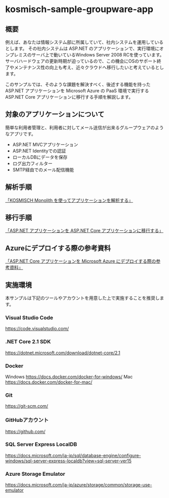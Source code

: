 # kosmisch-sample-groupware-app
## 概要
例えば、あなたは情報システム部に所属していて、社内システムを運用しているとします。
その社内システムは ASP.NET のアプリケーションで、実行環境にオンプレミスのサーバ上で動いているWindows Server 2008 RCを使っています。
サーバハードウェアの更新時期が迫っているので、この機会にOSのサポート終了やメンテナンス性の向上も考え、近々クラウドへ移行したいと考えているとします。

このサンプルでは、そのような課題を解決すべく、後述する機能を持った ASP.NET アプリケーションを Microsoft Azure の PaaS 環境で実行する ASP.NET Core アプリケーションに移行する手順を解説します。

## 対象のアプリケーションについて

簡単な利用者管理と、利用者に対してメール送信が出来るグループウェアのようなアプリです。

- ASP.NET MVCアプリケーション
- ASP.NET Identityでの認証
- ローカルDBにデータを保存
- ログ出力フィルター
- SMTP経由でのメール配信機能

## 解析手順
[「KOSMISCH Monolith を使ってアプリケーションを解析する」](./docs/analyze-application-by-kosmisch-monolith.md)

## 移行手順
[「ASP.NET アプリケーションを ASP.NET Core アプリケーションに移行する」](./docs/migrate-aspnet-to-aspnetcore.md)

## Azureにデプロイする際の参考資料

[「ASP.NET Core アプリケーションを Microsoft Azure にデプロイする際の参考資料」](https://github.com/alterbooth/kosmisch-sample-groupware-app/blob/master/docs/deploy-to-azure.md)

## 実施環境

本サンプルは下記のツールやアカウントを用意した上で実施することを推奨します。

### Visual Studio Code
https://code.visualstudio.com/

### .NET Core 2.1 SDK
https://dotnet.microsoft.com/download/dotnet-core/2.1

### Docker
Windows https://docs.docker.com/docker-for-windows/
Mac https://docs.docker.com/docker-for-mac/

### Git
https://git-scm.com/

### GitHubアカウント
https://github.com/

### SQL Server Express LocalDB
https://docs.microsoft.com/ja-jp/sql/database-engine/configure-windows/sql-server-express-localdb?view=sql-server-ver15

### Azure Storage Emulator
https://docs.microsoft.com/ja-jp/azure/storage/common/storage-use-emulator
